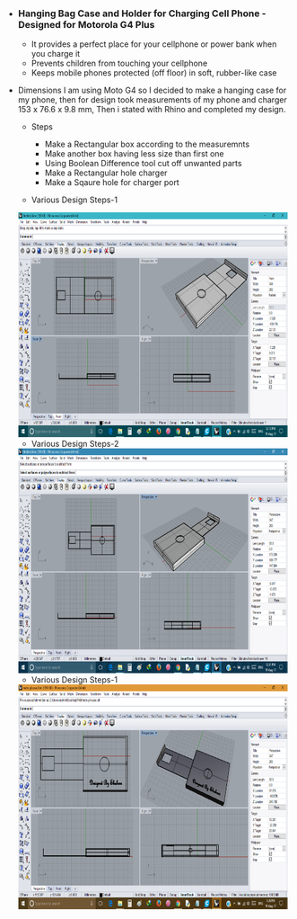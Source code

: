 - ### Hanging Bag Case and Holder for Charging Cell Phone - Designed for Motorola G4 Plus
  - It provides a perfect place for your cellphone or power bank when you charge it
  - Prevents children from touching your cellphone 
  - Keeps mobile phones protected (off floor) in soft, rubber-like case
- Dimensions
   I am using Moto G4 so I decided to make a hanging case for my phone, then for design took measurements of my phone and charger
   153 x 76.6 x 9.8 mm, Then i stated with Rhino and completed my design.
   
   - Steps
      - Make a Rectangular box according to the measuremnts
      - Make another box having less size than first one
      - Using Boolean Difference tool cut off unwanted parts
      - Make a Rectangular hole charger
      - Make a Sqaure hole for charger port
      
  - Various Design Steps-1
  
  <img src="case1.png" height="400" width="711">
  
  - Various Design Steps-2
  
  <img src="case2.png" height="400" width="711">
  
  - Various Design Steps-1
  
  <img src="case3.png" height="400" width="711">
